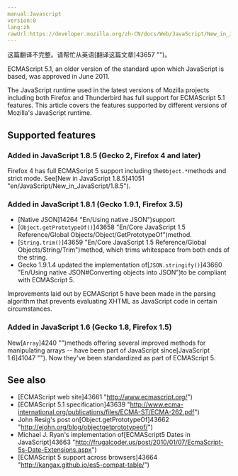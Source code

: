 ```yaml
---
manual:Javascript
version:0
lang:zh
rawUrl:https://developer.mozilla.org/zh-CN/docs/Web/JavaScript/New_in_JavaScript/ECMAScript_5_support_in_Mozilla#
---
```




这篇翻译不完整。请帮忙从英语[翻译这篇文章]43657 "")。






ECMAScript 5.1, an older version of the standard upon which JavaScript is based, was approved in June 2011.



The JavaScript runtime used in the latest versions of Mozilla projects including both Firefox and Thunderbird has full support for ECMAScript 5.1 features. This article covers the features supported by different versions of Mozilla&#39;s JavaScript runtime.


## Supported features<a name="Supported_features"></a>

### Added in JavaScript 1.8.5 (Gecko 2, Firefox 4 and later)<a name="Added_in_JavaScript_1.8.5_(Gecko_2_Firefox_4_and_later)"></a>


Firefox 4 has full ECMAScript 5 support including the`Object.*`methods and strict mode. See[New in JavaScript 1.8.5]41051 "en/JavaScript/New_in_JavaScript/1.8.5").


### Added in JavaScript 1.8.1 (Gecko 1.9.1, Firefox 3.5)<a name="Added_in_JavaScript_1.8.1_(Gecko_1.9.1_Firefox_3.5)"></a>

* [Native JSON]14264 "En/Using native JSON")support
* [`Object.getPrototypeOf()`]43658 "En/Core JavaScript 1.5 Reference/Global Objects/Object/GetPrototypeOf")method.
* [`String.trim()`]43659 "En/Core JavaScript 1.5 Reference/Global Objects/String/Trim")method, which trims whitespace from both ends of the string.
* Gecko 1.9.1.4 updated the implementation of[`JSON.stringify()`]43660 "En/Using native JSON#Converting objects into JSON")to be compliant with ECMAScript 5.


Improvements laid out by ECMAScript 5 have been made in the parsing algorithm that prevents evaluating XHTML as JavaScript code in certain circumstances.


### Added in JavaScript 1.6 (Gecko 1.8, Firefox 1.5)<a name="Added_in_JavaScript_1.6_(Gecko_1.8_Firefox_1.5)"></a>


New[`Array`]4240 "")methods offering several improved methods for manipulating arrays -- have been part of JavaScript since[JavaScript 1.6]41047 ""). Now they&#39;ve been standardized as part of ECMAScript 5.


## See also<a name="See_also"></a>

* [ECMAScript web site]43661 "http://www.ecmascript.org/")
* [ECMAScript 5.1 specification]43639 "http://www.ecma-international.org/publications/files/ECMA-ST/ECMA-262.pdf")
* John Resig&#39;s post on[Object.getPrototypeOf]43662 "http://ejohn.org/blog/objectgetprototypeof/")
* Michael J. Ryan&#39;s implementation of[ECMAScript5 Dates in JavaScript]43663 "http://frugalcoder.us/post/2010/01/07/EcmaScript-5s-Date-Extensions.aspx")
* [ECMAScript 5 support across browsers]43664 "http://kangax.github.io/es5-compat-table/")



